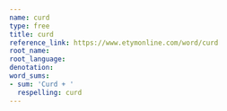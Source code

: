 ```yaml
---
name: curd
type: free
title: curd
reference_link: https://www.etymonline.com/word/curd
root_name: 
root_language: 
denotation: 
word_sums:
- sum: 'Curd + '
  respelling: curd
---
```

